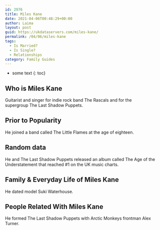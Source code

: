 ```yaml
---
id: 2976
title: Miles Kane
date: 2021-04-06T00:48:29+00:00
author: Laima
layout: post
guid: https://ukdataservers.com/miles-kane/
permalink: /04/06/miles-kane
tags:
  - Is Married?
  - Is Single?
  - Relationships
category: Family Guides
---
```


* some text
{: toc}


## Who is Miles Kane
                  
                  
                  
Guitarist and singer for indie rock band The Rascals and for the supergroup The Last Shadow Puppets.
                  
              
            
              
            
                
                
                
## Prior to Popularity
                  
                  
                  
He joined a band called The Little Flames at the age of eighteen.
                  
              
            
              
            
                
                
                
## Random data
                  
                  
                  
He and The Last Shadow Puppets released an album called The Age of the Understatement that reached #1 on the UK music charts.
                  
              
            
              
            
                
                
                
## Family & Everyday Life of Miles Kane
                  
                  
                  
He dated model Suki Waterhouse.
                  
              
            
              
            
                
                
                
## People Related With Miles Kane
                  
                  
                  
He formed The Last Shadow Puppets with Arctic Monkeys frontman Alex Turner.
                  
              
            
              
            
                
              
            
              
              
            
            
              
            
          
          
          